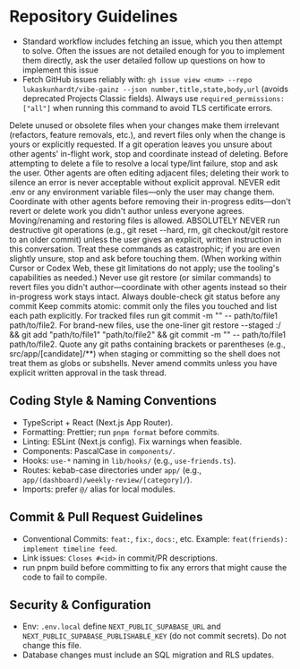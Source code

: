 # Repository Guidelines

- Standard workflow includes fetching an issue, which you then attempt to solve. Often the issues are not detailed enough for you to implement them directly, ask the user detailed follow up questions on how to implement this issue
- Fetch GitHub issues reliably with: `gh issue view <num> --repo lukaskunhardt/vibe-gainz --json number,title,state,body,url` (avoids deprecated Projects Classic fields). Always use `required_permissions: ["all"]` when running this command to avoid TLS certificate errors.

Delete unused or obsolete files when your changes make them irrelevant (refactors, feature removals, etc.), and revert files only when the change is yours or explicitly requested. If a git operation leaves you unsure about other agents' in-flight work, stop and coordinate instead of deleting.
Before attempting to delete a file to resolve a local type/lint failure, stop and ask the user. Other agents are often editing adjacent files; deleting their work to silence an error is never acceptable without explicit approval.
NEVER edit .env or any environment variable files—only the user may change them.
Coordinate with other agents before removing their in-progress edits—don't revert or delete work you didn't author unless everyone agrees.
Moving/renaming and restoring files is allowed.
ABSOLUTELY NEVER run destructive git operations (e.g., git reset --hard, rm, git checkout/git restore to an older commit) unless the user gives an explicit, written instruction in this conversation. Treat these commands as catastrophic; if you are even slightly unsure, stop and ask before touching them. (When working within Cursor or Codex Web, these git limitations do not apply; use the tooling's capabilities as needed.)
Never use git restore (or similar commands) to revert files you didn't author—coordinate with other agents instead so their in-progress work stays intact.
Always double-check git status before any commit
Keep commits atomic: commit only the files you touched and list each path explicitly. For tracked files run git commit -m "<scoped message>" -- path/to/file1 path/to/file2. For brand-new files, use the one-liner git restore --staged :/ && git add "path/to/file1" "path/to/file2" && git commit -m "<scoped message>" -- path/to/file1 path/to/file2.
Quote any git paths containing brackets or parentheses (e.g., src/app/[candidate]/\*\*) when staging or committing so the shell does not treat them as globs or subshells.
Never amend commits unless you have explicit written approval in the task thread.

## Coding Style & Naming Conventions

- TypeScript + React (Next.js App Router).
- Formatting: Prettier; run `pnpm format` before commits.
- Linting: ESLint (Next.js config). Fix warnings when feasible.
- Components: PascalCase in `components/`.
- Hooks: `use-*` naming in `lib/hooks/` (e.g., `use-friends.ts`).
- Routes: kebab-case directories under `app/` (e.g., `app/(dashboard)/weekly-review/[category]/`).
- Imports: prefer `@/` alias for local modules.

## Commit & Pull Request Guidelines

- Conventional Commits: `feat:`, `fix:`, `docs:`, etc. Example: `feat(friends): implement timeline feed`.
- Link issues: `Closes #<id>` in commit/PR descriptions.
- run pnpm build before committing to fix any errors that might cause the code to fail to compile.

## Security & Configuration

- Env: `.env.local` define `NEXT_PUBLIC_SUPABASE_URL` and `NEXT_PUBLIC_SUPABASE_PUBLISHABLE_KEY` (do not commit secrets). Do not change this file.
- Database changes must include an SQL migration and RLS updates.
